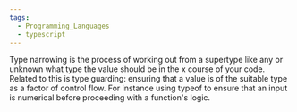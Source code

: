 ```yaml
---
tags:
  - Programming_Languages
  - typescript
---
```


Type narrowing is the process of working out from a supertype like any or unknown what type the value should be in the x course of your code. Related to this is type guarding: ensuring that a value is of the suitable type as a factor of control flow. For instance using typeof to ensure that an input is numerical before proceeding with a function's logic.
